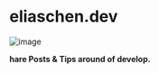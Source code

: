 # eliaschen.dev

![image](https://user-images.githubusercontent.com/76611085/193322765-a80977c6-a5e2-489a-b265-c3b1f2359b46.png)

**hare Posts & Tips around of develop.**
